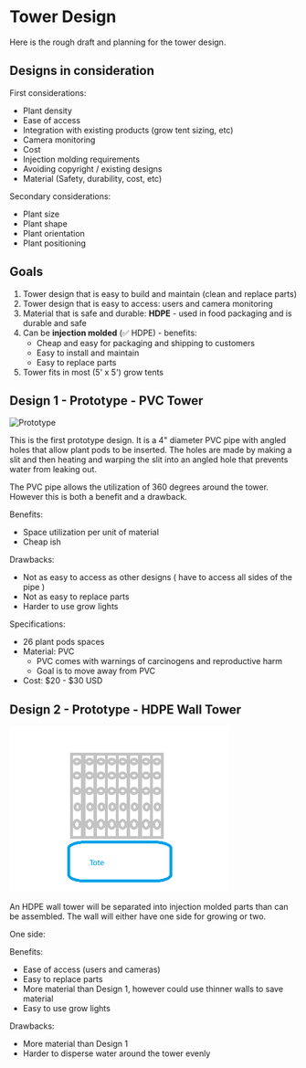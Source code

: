 # Tower Design

Here is the rough draft and planning for the tower design.

## Designs in consideration

First considerations:
- Plant density
- Ease of access
- Integration with existing products (grow tent sizing, etc)
- Camera monitoring
- Cost
- Injection molding requirements
- Avoiding copyright / existing designs
- Material (Safety, durability, cost, etc)

Secondary considerations:
- Plant size
- Plant shape
- Plant orientation
- Plant positioning

## Goals

1. Tower design that is easy to build and maintain (clean and replace parts)
2. Tower design that is easy to access: users and camera monitoring
3. Material that is safe and durable: **HDPE** - used in food packaging and is durable and safe
4. Can be **injection molded** (✅ HDPE) - benefits: 
    - Cheap and easy for packaging and shipping to customers
    - Easy to install and maintain
    - Easy to replace parts
5. Tower fits in most (5' x 5') grow tents

## Design 1 - Prototype - PVC Tower

![Prototype](assets/PrototypePVCTowerDesign.png)

This is the first prototype design. It is a 4" diameter PVC pipe with angled holes that allow plant pods to be inserted. The holes are made by making a slit and then heating and warping the slit into an angled hole that prevents water from leaking out.

The PVC pipe allows the utilization of 360 degrees around the tower. However this is both a benefit and a drawback.

Benefits:
- Space utilization per unit of material
- Cheap ish 

Drawbacks:
- Not as easy to access as other designs ( have to access all sides of the pipe )
- Not as easy to replace parts
- Harder to use grow lights

Specifications:
- 26 plant pods spaces
- Material: PVC
    - PVC comes with warnings of carcinogens and reproductive harm
    - Goal is to move away from PVC
- Cost: $20 - $30 USD


## Design 2 - Prototype - HDPE Wall Tower

![Prototype](assets/HDPE-Wall-Tower-Prototype-Design.png)

An HDPE wall tower will be separated into injection molded parts than can be assembled. The wall will either have one side for growing or two. 

One side:

Benefits:
- Ease of access (users and cameras)
- Easy to replace parts
- More material than Design 1, however could use thinner walls to save material
- Easy to use grow lights

Drawbacks:
- More material than Design 1
- Harder to disperse water around the tower evenly
